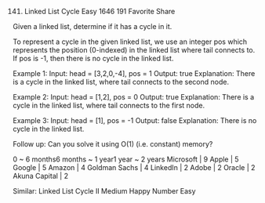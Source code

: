 141. Linked List Cycle
Easy 1646 191 Favorite Share

Given a linked list, determine if it has a cycle in it.

To represent a cycle in the given linked list, we use an integer pos which represents the position (0-indexed) in the linked list where tail connects to. If pos is -1, then there is no cycle in the linked list.

Example 1:
Input: head = [3,2,0,-4], pos = 1
Output: true
Explanation: There is a cycle in the linked list, where tail connects to the second node.

Example 2:
Input: head = [1,2], pos = 0
Output: true
Explanation: There is a cycle in the linked list, where tail connects to the first node.


Example 3:
Input: head = [1], pos = -1
Output: false
Explanation: There is no cycle in the linked list.

Follow up:
Can you solve it using O(1) (i.e. constant) memory?

0 ~ 6 months6 months ~ 1 year1 year ~ 2 years
Microsoft | 9 Apple | 5 Google | 5 Amazon | 4 Goldman Sachs | 4 LinkedIn | 2 Adobe | 2 Oracle | 2 Akuna Capital | 2

Similar:
Linked List Cycle II Medium
Happy Number Easy
